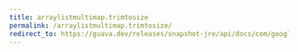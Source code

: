 ```yaml
---
title: arraylistmultimap.trimtosize
permalink: /arraylistmultimap.trimtosize/
redirect_to: https://guava.dev/releases/snapshot-jre/api/docs/com/google/common/collect/ArrayListMultimap.html#trimToSize--
---
```

